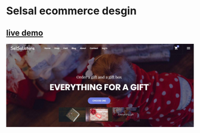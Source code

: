 # Selsal ecommerce desgin

<a href="https://selsalstore.neocities.org/" target="_blanck"><h2>live demo</h2></a>

<img src="selsalScreen.JPG">



